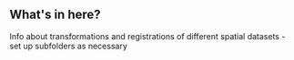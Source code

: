 ## What's in here?
Info about transformations and registrations of different spatial datasets  - set up subfolders as necessary
